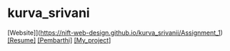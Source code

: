 # kurva_srivani
[Website]](https://nift-web-design.github.io/kurva_srivanii/Assignment_1)
[[Resume]](https://nift-web-design.github.io/kurva_srivanii/Assignment_2)
[[Pembarthi]](https://nift-web-design.github.io/kurva_srivanii/Assignment_3)
[[My_project]](https://nift-web-design.github.io/kurva_srivanii/Assignment_3)
